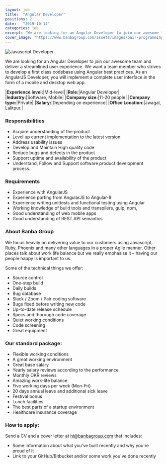 ```yaml
---
layout: job
title:  "Angular Developer"
positions: 2
date:   "2019-10-14"
categories: job
excerpt: "We are looking for an Angular Developer to join our awesome team and deliver a streamlined user experience. We want a team member who strives to develop a first class codebase using Angular best practices. As an AngularJS Developer, you will implement a complete user interface in the form of a mobile and desktop web app."
cover_image: "https://www.banbagroup.com/assets/images/pair-programming.png"
---
```

![Javascript Developer](https://www.banbagroup.com/assets/images/pair-programming.png "Javascript Developer")

We are looking for an Angular Developer to join our awesome team and deliver a streamlined user experience. We want a team member who strives to develop a first class codebase using Angular best practices. As an AngularJS Developer, you will implement a complete user interface in the form of a mobile and desktop web app.


|**Experience level:**|Mid-level|
|**Role:**|Angular Developer|
|**Industry:**|Software, Mobile|
|**Company size:**|11-20 people|
|**Company type:**|Private|
|**Salary:**|Depending on experience|
|**Office Location:**|Jwagal, Lalitpur.|


### Responsibilities
* Acquire understanding of the product 
* Level up current implementation to the latest version 
* Address usability issues 
* Develop and Maintain High quality code
* Reduce bugs and defects in the product 
* Support uptime and availability of the product
* Understand, Follow and Support software product development process.

### Requirements
* Experience with AngularJS
* Experience porting from AngularJS to Angular-8
* Experience writing unittests and functional testing using Angular
* Working knowledge of build tools and transpilers, gulp, npm, 
* Good understanding of web mobile apps 
* Good understanding of REST API semantics



### About Banba Group
We focus heavily on delivering value to our customers using Javascript, Ruby, Phoenix and many other languages in a proper Agile manner.  Other places talk about work life balance but we really emphasise it – having our people happy is important to us.

Some of the technical things we offer:
* Source control
* One-step build
* Daily builds
* Bug database
* Slack / Zoom / Pair coding software
* Bugs fixed before writing new code
* Up-to-date release schedule
* Specs and thorough code coverage
* Quiet working conditions
* Code screening
* Great equipment

### Our standard package:
* Flexible working conditions
* A great working environment 
* Great base salary
* Yearly salary reviews according to the performance
* Monthly OKR reviews
* Amazing work-life balance
* Five working days per week (Mon-Fri)
* 20 days annual leave and additional sick leave
* Festival bonus
* Lunch facilities
* The best parts of a startup environment
* Healthcare insurance coverage

### How to apply: 

Send a CV and a cover letter at hi@banbagroup.com that includes:
* Some information about what you've built recently and why you're proud of it
* Link to your GitHub/Bitbucket and/or some work you've done recently
